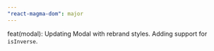 ```yaml
---
"react-magma-dom": major
---
```


feat(modal): Updating Modal with rebrand styles. Adding support for `isInverse`.
